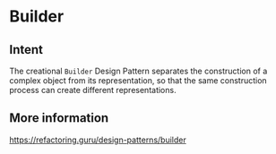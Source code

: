 # Builder

## Intent

The creational `Builder` Design Pattern separates the construction of a complex object from its representation, so that the same construction process can create different   representations.

## More information
https://refactoring.guru/design-patterns/builder